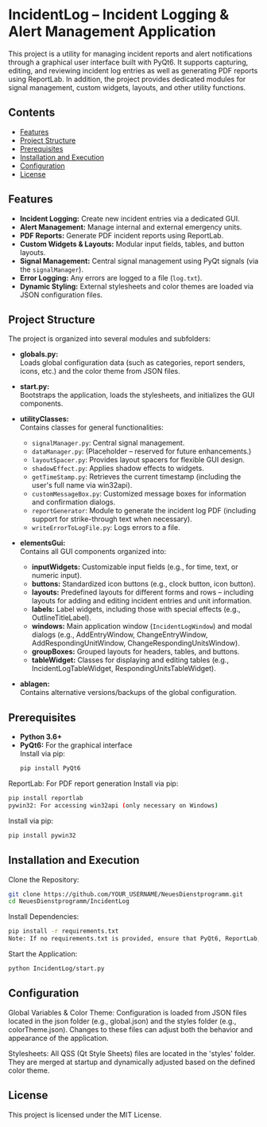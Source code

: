 # IncidentLog – Incident Logging & Alert Management Application

This project is a utility for managing incident reports and alert notifications through a graphical user interface built with PyQt6. It supports capturing, editing, and reviewing incident log entries as well as generating PDF reports using ReportLab. In addition, the project provides dedicated modules for signal management, custom widgets, layouts, and other utility functions.

## Contents

- [Features](#features)
- [Project Structure](#project-structure)
- [Prerequisites](#prerequisites)
- [Installation and Execution](#installation-and-execution)
- [Configuration](#configuration)
- [License](#license)

## Features

- **Incident Logging:** Create new incident entries via a dedicated GUI.
- **Alert Management:** Manage internal and external emergency units.
- **PDF Reports:** Generate PDF incident reports using ReportLab.
- **Custom Widgets & Layouts:** Modular input fields, tables, and button layouts.
- **Signal Management:** Central signal management using PyQt signals (via the `signalManager`).
- **Error Logging:** Any errors are logged to a file (`log.txt`).
- **Dynamic Styling:** External stylesheets and color themes are loaded via JSON configuration files.

## Project Structure

The project is organized into several modules and subfolders:

- **globals.py:**  
  Loads global configuration data (such as categories, report senders, icons, etc.) and the color theme from JSON files.

- **start.py:**  
  Bootstraps the application, loads the stylesheets, and initializes the GUI components.

- **utilityClasses:**  
  Contains classes for general functionalities:
  - `signalManager.py`: Central signal management.
  - `dataManager.py`: (Placeholder – reserved for future enhancements.)
  - `layoutSpacer.py`: Provides layout spacers for flexible GUI design.
  - `shadowEffect.py`: Applies shadow effects to widgets.
  - `getTimeStamp.py`: Retrieves the current timestamp (including the user's full name via win32api).
  - `customMessageBox.py`: Customized message boxes for information and confirmation dialogs.
  - `reportGenerator`: Module to generate the incident log PDF (including support for strike-through text when necessary).
  - `writeErrorToLogFile.py`: Logs errors to a file.

- **elementsGui:**  
  Contains all GUI components organized into:
  - **inputWidgets:** Customizable input fields (e.g., for time, text, or numeric input).
  - **buttons:** Standardized icon buttons (e.g., clock button, icon button).
  - **layouts:** Predefined layouts for different forms and rows – including layouts for adding and editing incident entries and unit information.
  - **labels:** Label widgets, including those with special effects (e.g., OutlineTitleLabel).
  - **windows:** Main application window (`IncidentLogWindow`) and modal dialogs (e.g., AddEntryWindow, ChangeEntryWindow, AddRespondingUnitWindow, ChangeRespondingUnitsWindow).
  - **groupBoxes:** Grouped layouts for headers, tables, and buttons.
  - **tableWidget:** Classes for displaying and editing tables (e.g., IncidentLogTableWidget, RespondingUnitsTableWidget).

- **ablagen:**  
  Contains alternative versions/backups of the global configuration.

## Prerequisites

- **Python 3.6+**
- **PyQt6:** For the graphical interface  
  Install via pip:
  ```bash
  pip install PyQt6
  ```
ReportLab: For PDF report generation
Install via pip:
  ```bash
  pip install reportlab
  pywin32: For accessing win32api (only necessary on Windows)
  ```
Install via pip:
  ```bash
  pip install pywin32
  ```
## Installation and Execution
Clone the Repository:

  ```bash
  git clone https://github.com/YOUR_USERNAME/NeuesDienstprogramm.git
  cd NeuesDienstprogramm/IncidentLog
  ```
Install Dependencies:

  ```bash
  pip install -r requirements.txt
  Note: If no requirements.txt is provided, ensure that PyQt6, ReportLab, and pywin32 are installed manually.
  ```
Start the Application:

  ```bash
  python IncidentLog/start.py
  ```

## Configuration
Global Variables & Color Theme:
Configuration is loaded from JSON files located in the json folder (e.g., global.json) and the styles folder (e.g., colorTheme.json).
Changes to these files can adjust both the behavior and appearance of the application.

Stylesheets:
All QSS (Qt Style Sheets) files are located in the 'styles' folder. They are merged at startup and dynamically adjusted based on the defined color theme.

## License
This project is licensed under the MIT License.